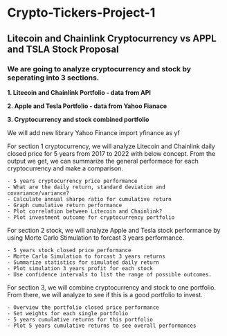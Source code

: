 # Crypto-Tickers-Project-1

## Litecoin and Chainlink Cryptocurrency vs APPL and TSLA Stock Proposal
### We are going to analyze cryptocurrency and stock by seperating into 3 sections.

   **1.  Litecoin and Chainlink Portfolio - data from API**

   **2.  Apple and Tesla Portfolio - data from Yahoo Fianace**

   **3.  Cryptocurrency and stock combined portfolio**

We will add new library Yahoo Finance
import yfinance as yf

For section 1 cryptocurrency, we will analyze Litecoin and Chainlink daily closed price for 5 years from 2017 to 2022 with below concept. From the output we get, we can summarize the general performace for each cryptocurrency and make a comparison.

    - 5 years cryptocurrency price performance
    - What are the daily return, standard deviation and covariance/variance? 
    - Calculate annual sharpe ratio for cumulative return
    - Graph cumulative return performance
    - Plot correlation between Litecoin and Chainlink?
    - Plot investment outcome for cryptocurrency portfolio

For section 2 stock, we will analyze Apple and Tesla stock performance by using Morte Carlo Stimulation to forcast 3 years performance.

    - 5 years stock closed price performance
    - Morte Carlo Simulation to forcast 3 years returns
    - Summarize statistics for simulated daily return
    - Plot simulation 3 years profit for each stock
    - Use confidence intervals to list the range of possible outcomes.

For section 3, we will combine cryptocurrency and stock to one portfolio. From there, we will analyze to see if this is a good portfolio to invest.

    - Overview the portfolio closed price performance  
    - Set weights for each single portfolio
    - 5 years cumulative returns for this portfolio
    - Plot 5 years cumulative returns to see overall performances

